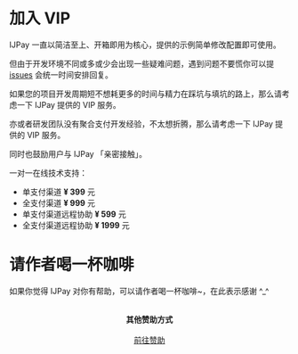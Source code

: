# 加入 VIP

IJPay 一直以简洁至上、开箱即用为核心，提供的示例简单修改配置即可使用。

但由于开发环境不同或多或少会出现一些疑难问题，遇到问题不要慌你可以提 [issues](https://gitee.com/javen205/IJPay/issues)
会统一时间安排回复。

如果您的项目开发周期短不想耗更多的时间与精力在踩坑与填坑的路上，那么请考虑一下 IJPay 提供的 VIP 服务。

亦或者研发团队没有聚合支付开发经验，不太想折腾，那么请考虑一下 IJPay 提供的 VIP 服务。

同时也鼓励用户与 IJPay 「亲密接触」。

一对一在线技术支持： 

- 单支付渠道 **¥ 399** 元
- 全支付渠道 **¥ 999** 元
- 单支付渠道远程协助 **¥ 599** 元
- 全支付渠道远程协助 **¥ 1999** 元

 # 请作者喝一杯咖啡
 
   如果你觉得 IJPay 对你有帮助，可以请作者喝一杯咖啡~，在此表示感谢 ^_^
   
 <p align="center">
     <a target="_blank" href="https://github.com/Javen205/donate">
         <img :src="$withBase('/wxpay.jpeg')" width="260px"/>
     </a>
     <a target="_blank" href="https://github.com/Javen205/donate">
        <img :src="$withBase('/wxpay.png')" width="260px"/>
     </a>
     <br/>
     <br/>
     <strong>其他赞助方式</strong>
     <br/>
     <br/>
     <a target="_blank" href="https://github.com/Javen205/donate">前往赞助</a>
 </p>
 
 
 